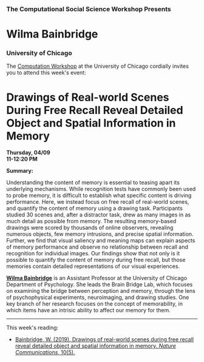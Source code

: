 
### The Computational Social Science Workshop Presents
# Wilma Bainbridge
### University of Chicago


The [Computation Workshop](https://macss.uchicago.edu/content/computation-workshop) at the University of Chicago cordially invites you to attend this week's event:

# Drawings of Real-world Scenes During Free Recall Reveal Detailed Object and Spatial Information in Memory


**Thursday, 04/09**<br>
**11-12:20 PM**<br>

**Summary:** 

Understanding the content of memory is essential to teasing apart its underlying mechanisms. While recognition tests have commonly been used to probe memory, it is difficult to establish what specific content is driving performance. Here, we instead focus on free recall of real-world scenes, and quantify the content of memory using a drawing task. Participants studied 30 scenes and, after a distractor task, drew as many images in as much detail as possible from memory. The resulting memory-based drawings were scored by thousands of online observers, revealing numerous objects, few memory intrusions, and precise spatial information. Further, we find that visual saliency and meaning maps can explain aspects of memory performance and observe no relationship between recall and recognition for individual images. Our findings show that not only is it possible to quantify the content of memory during free recall, but those memories contain detailed representations of our visual experiences.


[**Wilma Bainbridge**](http://wilmabainbridge.com//) is an Assistant Professor at the University of Chicago Department of Psychology. She leads the Brain Bridge Lab, which focuses on examining the bridge between perception and memory, through the lens of psychophysical experiments, neuroimaging, and drawing studies. One key branch of her research focuses on the concept of memorability, in which items have an intrisic ability to affect our memory for them.

---

This week's reading:

- [Bainbridge, W. (2019). Drawings of real-world scenes during free recall reveal detailed object and spatial information in memory. *Nature Communications*, 10(5).](https://github.com/uchicago-computation-workshop/Spring2020/blob/master/04-09_Bainbridge/Bainbridge_natcomm-2019.pdf)

